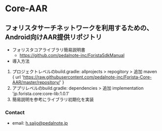 # Core-AAR

## フォリスタサーチネットワークを利用するための、Android向けAAR提供リポジトリ

- フォリスタコアライブラリ簡易説明書
  - https://github.com/pedalnote-inc/ForistaSdkManual
- 導入方法

1. プロジェクトレベルのbuild.gradle: allprojects > repogitory > 追加 maven { url 'https://raw.githubusercontent.com/pedalnote-inc/Forista-Core-AAR/master/repository/' }
2. アプリレベルのbuild.gradle: dependencies > 追加 implementation 'jp.forista.core:core-lib:1.0.1'
3. 簡易説明を参考にライブラリ初期化を実装




### Contact

- email: h.saijo@pedalnote.jp


